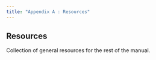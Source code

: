 ```yaml
---
title: "Appendix A : Resources"
---
```


## Resources

Collection of general resources for the rest of the manual.
